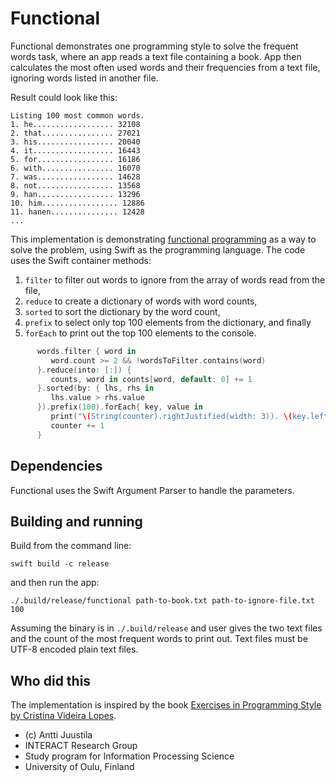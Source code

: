 # Functional

Functional demonstrates one programming style to solve the frequent words task, where an app reads a text file containing a book. App then calculates the most often used words and their frequencies from a text file, ignoring words listed in another file. 

Result could look like this:

```console
Listing 100 most common words.
1. he.................. 32108
2. that................ 27021
3. his................. 20040
4. it.................. 16443
5. for................. 16186
6. with................ 16070
7. was................. 14628
8. not................. 13568
9. han................. 13296
10. him................. 12886
11. hanen............... 12428
...
```

This implementation is demonstrating [functional programming](https://en.wikipedia.org/wiki/Functional_programming) as a way to solve the problem, using Swift as the programming language. The code uses the Swift container methods:

1. `filter` to filter out words to ignore from the array of words read from the file,
1. `reduce` to create a dictionary of words with word counts,
1. `sorted` to sort the dictionary by the word count,
1. `prefix` to select only top 100 elements from the dictionary, and finally
1. `forEach` to print out the top 100 elements to the console.


```Swift
      words.filter { word in
         word.count >= 2 && !wordsToFilter.contains(word)
      }.reduce(into: [:]) {
         counts, word in counts[word, default: 0] += 1
      }.sorted(by: { lhs, rhs in
         lhs.value > rhs.value
      }).prefix(100).forEach{ key, value in
         print("\(String(counter).rightJustified(width: 3)). \(key.leftJustified(width: 20, fillChar: ".")) \(value)")
         counter += 1
      }
```

## Dependencies

Functional uses the Swift Argument Parser to handle the parameters.


## Building and running

Build from the command line:

```console
swift build -c release
```

and then run the app:

```console
./.build/release/functional path-to-book.txt path-to-ignore-file.txt 100 
```

Assuming the binary is in `./.build/release` and user gives the two text files and the count of the most frequent words to print out. Text files must be UTF-8 encoded plain text files.


## Who did this

The implementation is inspired by the book [Exercises in Programming Style by Cristina Videira Lopes](https://www.routledge.com/Exercises-in-Programming-Style/Lopes/p/book/9780367350208).


* (c) Antti Juustila
* INTERACT Research Group
* Study program for Information Processing Science
* University of Oulu, Finland

